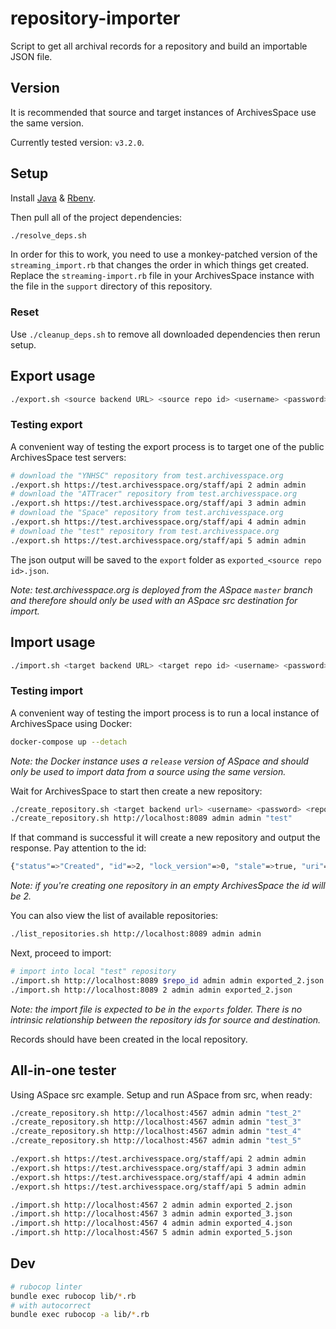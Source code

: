 # repository-importer

Script to get all archival records for a repository and build an importable JSON file.

## Version

It is recommended that source and target instances of ArchivesSpace use the same version.

Currently tested version: `v3.2.0`.

## Setup

Install [Java](#) & [Rbenv](#).

Then pull all of the project dependencies:

```bash
./resolve_deps.sh
```

In order for this to work, you need to use a monkey-patched version of the `streaming_import.rb` that changes the order in which things get created. Replace the `streaming-import.rb` file in your ArchivesSpace instance with the file in the `support` directory of this repository.

### Reset

Use `./cleanup_deps.sh` to remove all downloaded dependencies then rerun setup.

## Export usage

```bash
./export.sh <source backend URL> <source repo id> <username> <password>
```

### Testing export

A convenient way of testing the export process is to target one of the public
ArchivesSpace test servers:

```bash
# download the "YNHSC" repository from test.archivesspace.org
./export.sh https://test.archivesspace.org/staff/api 2 admin admin
# download the "ATTracer" repository from test.archivesspace.org
./export.sh https://test.archivesspace.org/staff/api 3 admin admin
# download the "Space" repository from test.archivesspace.org
./export.sh https://test.archivesspace.org/staff/api 4 admin admin
# download the "test" repository from test.archivesspace.org
./export.sh https://test.archivesspace.org/staff/api 5 admin admin
```

The json output will be saved to the `export` folder as
`exported_<source repo id>.json`.

_Note: test.archivesspace.org is deployed from the ASpace `master` branch
and therefore should only be used with an ASpace src destination for import._

## Import usage

```bash
./import.sh <target backend URL> <target repo id> <username> <password> <file to import>
```

### Testing import

A convenient way of testing the import process is to run a local
instance of ArchivesSpace using Docker:

```bash
docker-compose up --detach
```

_Note: the Docker instance uses a `release` version of ASpace and should only
be used to import data from a source using the same version._

Wait for ArchivesSpace to start then create a new repository:

```bash
./create_repository.sh <target backend url> <username> <password> <repository code>
./create_repository.sh http://localhost:8089 admin admin "test"
```

If that command is successful it will create a new repository and output the
response. Pay attention to the id:

```bash
{"status"=>"Created", "id"=>2, "lock_version"=>0, "stale"=>true, "uri"=>"/repositories/with_agent/2", "warnings"=>[]}
```

_Note: if you're creating one repository in an empty ArchivesSpace the id will be 2._

You can also view the list of available repositories:

```bash
./list_repositories.sh http://localhost:8089 admin admin
```

Next, proceed to import:

```bash
# import into local "test" repository
./import.sh http://localhost:8089 $repo_id admin admin exported_2.json
./import.sh http://localhost:8089 2 admin admin exported_2.json
```

_Note: the import file is expected to be in the `exports` folder. There is no
intrinsic relationship between the repository ids for source and destination._

Records should have been created in the local repository.

## All-in-one tester

Using ASpace src example. Setup and run ASpace from src, when ready:

```bash
./create_repository.sh http://localhost:4567 admin admin "test_2"
./create_repository.sh http://localhost:4567 admin admin "test_3"
./create_repository.sh http://localhost:4567 admin admin "test_4"
./create_repository.sh http://localhost:4567 admin admin "test_5"

./export.sh https://test.archivesspace.org/staff/api 2 admin admin
./export.sh https://test.archivesspace.org/staff/api 3 admin admin
./export.sh https://test.archivesspace.org/staff/api 4 admin admin
./export.sh https://test.archivesspace.org/staff/api 5 admin admin

./import.sh http://localhost:4567 2 admin admin exported_2.json
./import.sh http://localhost:4567 3 admin admin exported_3.json
./import.sh http://localhost:4567 4 admin admin exported_4.json
./import.sh http://localhost:4567 5 admin admin exported_5.json
```

## Dev

```bash
# rubocop linter
bundle exec rubocop lib/*.rb
# with autocorrect
bundle exec rubocop -a lib/*.rb
```

